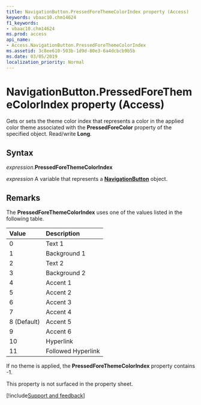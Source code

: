 ```yaml
---
title: NavigationButton.PressedForeThemeColorIndex property (Access)
keywords: vbaac10.chm14624
f1_keywords:
- vbaac10.chm14624
ms.prod: access
api_name:
- Access.NavigationButton.PressedForeThemeColorIndex
ms.assetid: 3c8ee610-503b-1d9d-80e3-6a4dcbcb9b5b
ms.date: 03/05/2019
localization_priority: Normal
---
```



# NavigationButton.PressedForeThemeColorIndex property (Access)

Gets or sets the theme color index that represents a color in the applied color theme associated with the **PressedForeColor** property of the specified object. Read/write **Long**.


## Syntax

_expression_.**PressedForeThemeColorIndex**

_expression_ A variable that represents a **[NavigationButton](Access.NavigationButton.md)** object.


## Remarks

The **PressedForeThemeColorIndex** uses one of the values listed in the following table.

|Value|Description|
|:-----|:-----|
|0|Text 1|
|1 |Background 1|
|2|Text 2|
|3|Background 2|
|4|Accent 1|
|5|Accent 2|
|6|Accent 3|
|7|Accent 4|
|8 (Default)|Accent 5|
|9|Accent 6|
|10|Hyperlink|
|11|Followed Hyperlink|

If no theme is applied, the **PressedForeThemeColorIndex** property contains -1.

This property is not surfaced in the property sheet.




[!include[Support and feedback](~/includes/feedback-boilerplate.md)]